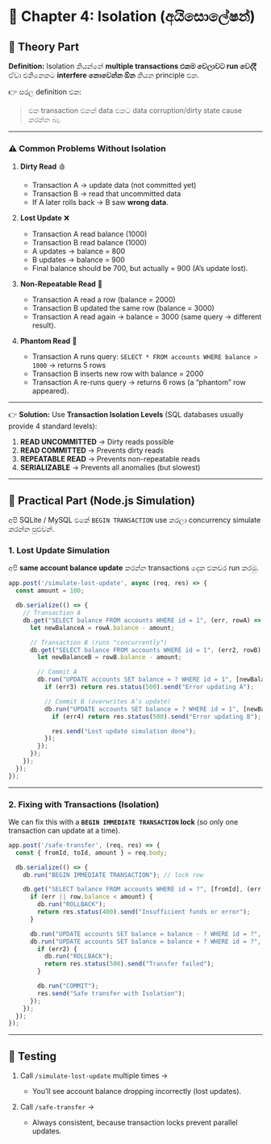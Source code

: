# 📘 Chapter 4: Isolation (අයිසොලේෂන්)

## 🔹 Theory Part

**Definition:**
Isolation කියන්නේ **multiple transactions එකම වෙලාවට run වෙද්දී** ඒවා එකිනෙකට **interfere නොවෙන්න ඕන** කියන principle එක.

👉 සරල definition එක:

> එක transaction එකක් data එකට data corruption/dirty state cause කරන්න බෑ.

---

### ⚠️ Common Problems Without Isolation

1. **Dirty Read** 🩸

   * Transaction A → update data (not committed yet)
   * Transaction B → read that uncommitted data
   * If A later rolls back → B saw **wrong data**.

2. **Lost Update** ❌

   * Transaction A read balance (1000)
   * Transaction B read balance (1000)
   * A updates → balance = 800
   * B updates → balance = 900
   * Final balance should be 700, but actually = 900 (A’s update lost).

3. **Non-Repeatable Read** 🔁

   * Transaction A read a row (balance = 2000)
   * Transaction B updated the same row (balance = 3000)
   * Transaction A read again → balance = 3000 (same query → different result).

4. **Phantom Read** 👻

   * Transaction A runs query: `SELECT * FROM accounts WHERE balance > 1000` → returns 5 rows
   * Transaction B inserts new row with balance = 2000
   * Transaction A re-runs query → returns 6 rows (a “phantom” row appeared).

---

👉 **Solution:** Use **Transaction Isolation Levels**
(SQL databases usually provide 4 standard levels):

1. **READ UNCOMMITTED** → Dirty reads possible
2. **READ COMMITTED** → Prevents dirty reads
3. **REPEATABLE READ** → Prevents non-repeatable reads
4. **SERIALIZABLE** → Prevents all anomalies (but slowest)

---

## 🔹 Practical Part (Node.js Simulation)

අපි SQLite / MySQL එකේ `BEGIN TRANSACTION` use කරලා concurrency simulate කරන්න පුළුවන්.

### 1. Lost Update Simulation

අපි **same account balance update** කරන්න transactions දෙක එකවර run කරමු.

```js
app.post('/simulate-lost-update', async (req, res) => {
  const amount = 100;

  db.serialize(() => {
    // Transaction A
    db.get("SELECT balance FROM accounts WHERE id = 1", (err, rowA) => {
      let newBalanceA = rowA.balance - amount;

      // Transaction B (runs "concurrently")
      db.get("SELECT balance FROM accounts WHERE id = 1", (err2, rowB) => {
        let newBalanceB = rowB.balance - amount;

        // Commit A
        db.run("UPDATE accounts SET balance = ? WHERE id = 1", [newBalanceA], (err3) => {
          if (err3) return res.status(500).send("Error updating A");

          // Commit B (overwrites A’s update)
          db.run("UPDATE accounts SET balance = ? WHERE id = 1", [newBalanceB], (err4) => {
            if (err4) return res.status(500).send("Error updating B");

            res.send("Lost update simulation done");
          });
        });
      });
    });
  });
});
```

---

### 2. Fixing with Transactions (Isolation)

We can fix this with a **`BEGIN IMMEDIATE TRANSACTION` lock** (so only one transaction can update at a time).

```js
app.post('/safe-transfer', (req, res) => {
  const { fromId, toId, amount } = req.body;

  db.serialize(() => {
    db.run("BEGIN IMMEDIATE TRANSACTION"); // lock row

    db.get("SELECT balance FROM accounts WHERE id = ?", [fromId], (err, row) => {
      if (err || row.balance < amount) {
        db.run("ROLLBACK");
        return res.status(400).send("Insufficient funds or error");
      }

      db.run("UPDATE accounts SET balance = balance - ? WHERE id = ?", [amount, fromId]);
      db.run("UPDATE accounts SET balance = balance + ? WHERE id = ?", [amount, toId], (err2) => {
        if (err2) {
          db.run("ROLLBACK");
          return res.status(500).send("Transfer failed");
        }

        db.run("COMMIT");
        res.send("Safe transfer with Isolation");
      });
    });
  });
});
```

---

## 🔹 Testing

1. Call `/simulate-lost-update` multiple times →

   * You’ll see account balance dropping incorrectly (lost updates).

2. Call `/safe-transfer` →

   * Always consistent, because transaction locks prevent parallel updates.
